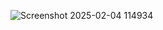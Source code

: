 
![Screenshot 2025-02-04 114934](https://github.com/user-attachments/assets/f1adb36c-96c2-4316-a0ec-bc07f8b792f5)
